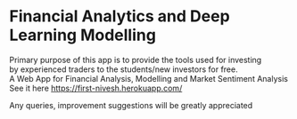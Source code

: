 # Financial Analytics and Deep Learning Modelling
Primary purpose of this app is to provide the tools used for investing<br>
by experienced traders to the students/new investors for free.<br> 
A Web App for Financial Analysis, Modelling and Market Sentiment Analysis<br/>
See it here https://first-nivesh.herokuapp.com/

Any queries, improvement suggestions will be greatly appreciated

